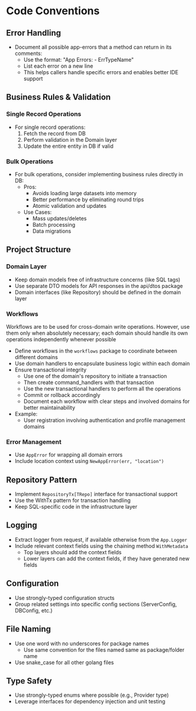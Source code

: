 # Code Conventions

## Error Handling

- Document all possible app-errors that a method can return in its comments:
  - Use the format: "App Errors: - ErrTypeName"
  - List each error on a new line
  - This helps callers handle specific errors and enables better IDE support

## Business Rules & Validation

### Single Record Operations

- For single record operations:
  1. Fetch the record from DB
  2. Perform validation in the Domain layer
  3. Update the entire entity in DB if valid

### Bulk Operations

- For bulk operations, consider implementing business rules directly in DB:
  - Pros:
    - Avoids loading large datasets into memory
    - Better performance by eliminating round trips
    - Atomic validation and updates
  - Use Cases:
    - Mass updates/deletes
    - Batch processing
    - Data migrations

## Project Structure

### Domain Layer

- Keep domain models free of infrastructure concerns (like SQL tags)
- Use separate DTO models for API responses in the api/dtos package
- Domain interfaces (like Repository) should be defined in the domain layer

### Workflows

Workflows are to be used for cross-domain write operations. However, use them only when absolutely necessary; each domain should handle its own operations independently whenever possible

- Define workflows in the `workflows` package to coordinate between different domains
- Use domain handlers to encapsulate business logic within each domain
- Ensure transactional integrity
  - Use one of the domain's repository to initiate a transaction
  - Then create command_handlers with that transaction
  - Use the new transactional handlers to perform all the operations
  - Commit or rollback accordingly
  - Document each workflow with clear steps and involved domains for better maintainability
- Example:
  - User registration involving authentication and profile management domains

### Error Management

- Use `AppError` for wrapping all domain errors
- Include location context using `NewAppError(err, "location")`

## Repository Pattern

- Implement `RepositoryTx[TRepo]` interface for transactional support
- Use the WithTx pattern for transaction handling
- Keep SQL-specific code in the infrastructure layer

## Logging

- Extract logger from request, if available otherwise from the `App.Logger`
- Include relevant context fields using the chaining method `WithMetadata`
  - Top layers should add the context fields
  - Lower layers can add the context fields, if they have generated new fields

## Configuration

- Use strongly-typed configuration structs
- Group related settings into specific config sections (ServerConfig, DBConfig, etc.)

## File Naming

- Use one word with no underscores for package names
  - Use same convention for the files named same as package/folder name
- Use snake_case for all other golang files

## Type Safety

- Use strongly-typed enums where possible (e.g., Provider type)
- Leverage interfaces for dependency injection and unit testing
